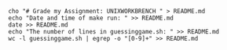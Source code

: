 
	cho "# Grade my Assignment: UNIXWORKBRENCH " > README.md
	echo "Date and time of make run: " >> README.md
	date >> README.md
	echo "The number of lines in guessinggame.sh: " >> README.md
	wc -l guessinggame.sh | egrep -o "[0-9]+" >> README.md


